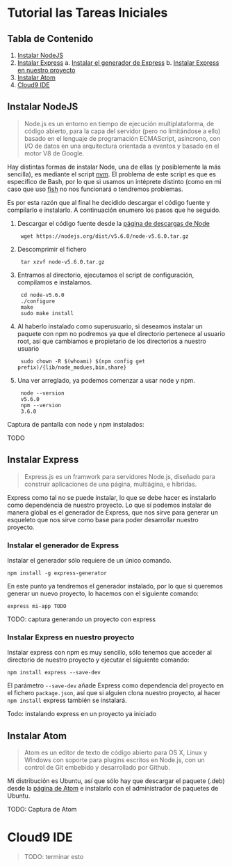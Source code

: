 # Tutorial las Tareas Iniciales

## Tabla de Contenido
1. [Instalar NodeJS](#instalar-nodejs)
2. [Instalar Express](#instalar-express)
  a. [Instalar el generador de Express](#instalar-el-generador-de-express)
  b. [Instalar Express en nuestro proyecto](#instalar-express-en-nuestro-proyecto)
3. [Instalar Atom](#instalar-atom)
4. [Cloud9 IDE](#cloud9-IDE)

## Instalar NodeJS
> Node.js es un entorno en tiempo de ejecución multiplataforma, de código abierto, para la capa del servidor (pero no limitándose a ello) basado en el lenguaje de programación ECMAScript, asíncrono, con I/O de datos en una arquitectura orientada a eventos y basado en el motor V8 de Google.

Hay distintas formas de instalar Node, una de ellas (y posiblemente la más sencilla), es mediante el script [nvm](https://github.com/creationix/nvm). El problema de este script es que es específico de Bash, por lo que si usamos un intéprete distinto (como en mi caso que uso [fish](https://github.com/fish-shell/fish-shell) no nos funcionará o tendremos problemas.

Es por esta razón que al final he decidido descargar el código fuente y compilarlo e instalarlo. A continuación enumero los pasos que he seguido.

1. Descargar el código fuente desde la [página de descargas de Node](https://nodejs.org/en/download/)

        wget https://nodejs.org/dist/v5.6.0/node-v5.6.0.tar.gz

2. Descomprimir el fichero

        tar xzvf node-v5.6.0.tar.gz

3. Entramos al directorio, ejecutamos el script de configuración, compilamos e instalamos.

        cd node-v5.6.0
        ./configure
        make
        sudo make install

4. Al haberlo instalado como superusuario, si deseamos instalar un paquete con npm no podremos ya que el directorio pertenece al usuario root, así que cambiamos e propietario de los directorios a nuestro usuario

        sudo chown -R $(whoami) $(npm config get prefix)/{lib/node_modues,bin,share}

5. Una ver arreglado, ya podemos comenzar a usar node y npm.

        node --version
        v5.6.0
        npm --version
        3.6.0

Captura de pantalla con node y npm instalados:

TODO

## Instalar Express
> Express.js es un framwork para servidores Node.js, diseñado para construir aplicaciones de una página, multiágina, e híbridas.

Express como tal no se puede instalar, lo que se debe hacer es instalarlo como dependencia de nuestro proyecto. Lo que sí podemos instalar de manera global es el generador de Express, que nos sirve para generar un esqueleto que nos sirve como base para poder desarrollar nuestro proyecto.

### Instalar el generador de Express

Instalar el generador sólo requiere de un único comando.

    npm install -g express-generator

En este punto ya tendremos el generador instalado, por lo que si queremos generar un nuevo proyecto, lo hacemos con el siguiente comando:

    express mi-app TODO

TODO: captura generando un proyecto con express

### Instalar Express en nuestro proyecto
Instalar express con npm es muy sencillo, sólo tenemos que acceder al directorio de nuestro proyecto y ejecutar el siguiente comando:

    npm install express --save-dev

El parámetro `--save-dev` añade Express como dependencia del proyecto en el fichero `package.json`, así que si alguien clona nuestro proyecto, al hacer `npm install` express también se instalará.

Todo: instalando express en un proyecto ya iniciado

## Instalar Atom
> Atom es un editor de texto de código abierto para OS X, Linux y WIndows con soporte para plugins escritos en Node.js, con un control de Git embebido y desarrollado por Github.

Mi distribución es Ubuntu, así que sólo hay que descargar el paquete (.deb) desde la [página de Atom](https://atom.io/) e instalarlo con el administrador de paquetes de Ubuntu.

TODO: Captura de Atom

# Cloud9 IDE
> TODO: terminar esto